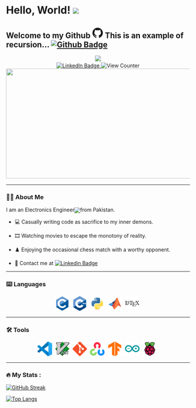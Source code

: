 <!--
**Attaulhaleem/Attaulhaleem** is a ✨ _special_ ✨ repository because its `README.md` (this file) appears on your GitHub profile.

Here are some ideas to get you started:

- 🔭 I’m currently working on ...
- 🌱 I’m currently learning ...
- 👯 I’m looking to collaborate on ...
- 🤔 I’m looking for help with ...
- 💬 Ask me about ...
- 📫 How to reach me: ...
- 😄 Pronouns: ...
- ⚡ Fun fact: ...
-->

<h1>
  Hello, World!
  <img src="https://media.giphy.com/media/hvRJCLFzcasrR4ia7z/giphy.gif" width="30px"/>
</h1>

<h2>
  Welcome to my Github <img src="https://github.com/devicons/devicon/blob/master/icons/github/github-original.svg" width="30px"/>
  This is an example of recursion...
  <a href="https://github.com/Attaulhaleem">
    <img src="https://img.shields.io/badge/Github-blue?logo=github&logoColor=white" alt="Github Badge"/>
  </a>
</h2>

<div id="header" align="center">
  <img src="https://media.giphy.com/media/13HgwGsXF0aiGY/giphy.gif" width="500"/>
</div>

<div id="badges" align="center">
  <a href="https://www.linkedin.com/in/attaulhaleem/" target="_blank" rel="noopener noreferrer">
    <img src="https://img.shields.io/badge/LinkedIn-blue?logo=linkedin&logoColor=white" alt="LinkedIn Badge"/>
  </a>
  <img src="https://komarev.com/ghpvc/?username=Attaulhaleem&color=blue" alt="View Counter"/>
</div>

<div align="center">
  <img src="https://media.giphy.com/media/dWesBcTLavkZuG35MI/giphy.gif" width="600" height="300"/>
</div>

---

### :man_technologist: About Me
I am an Electronics Engineer<img src="https://media.giphy.com/media/NX3GQXkss6J9gfkqLp/giphy.gif" width="30" align="center">from Pakistan.

- :computer: Casually writing code as sacrifice to my inner demons.

- :film_strip: Watching movies to escape the monotony of reality.

- :chess_pawn: Enjoying the occasional chess match with a worthy opponent.

- :incoming_envelope: Contact me at [![Linkedin Badge](https://img.shields.io/badge/-attaulhaleem-blue?style=flat&logo=Linkedin&logoColor=white)](https://linkedin.com/in/attaulhaleem)

---

### :keyboard: Languages

<div align="center">
  <img src="https://github.com/devicons/devicon/blob/master/icons/c/c-original.svg" title="C" alt="C Icon" width="40" height="40"/>&nbsp;
  <img src="https://github.com/devicons/devicon/blob/master/icons/cplusplus/cplusplus-original.svg" title="C++" alt="C++ Icon" width="40" height="40"/>&nbsp;
  <img src="https://github.com/devicons/devicon/blob/master/icons/python/python-original.svg" title="Python" alt="Python Icon" width="40" height="40"/>&nbsp;
  <img src="https://github.com/devicons/devicon/blob/master/icons/matlab/matlab-original.svg" title="MATLAB" alt="MATLAB Icon" width="40" height="40"/>&nbsp;
  <img src="https://github.com/devicons/devicon/blob/master/icons/latex/latex-original.svg" title="LaTeX" alt="LaTeX Icon" width="40" height="40"/>&nbsp;
</div>

---

### :hammer_and_wrench: Tools
  
<div align="center">
  <img src="https://github.com/devicons/devicon/blob/master/icons/vscode/vscode-original.svg" title="VSCode" alt="VSCode Icon" width="40" height="40"/>&nbsp;
  <img src="https://github.com/devicons/devicon/blob/master/icons/vim/vim-original.svg" title="Vim" alt="Vim Icon" width="40" height="40"/>&nbsp;
  <img src="https://github.com/devicons/devicon/blob/master/icons/git/git-original.svg" title="Git" alt="Git Icon" width="40" height="40"/>&nbsp;
  <img src="https://github.com/devicons/devicon/blob/master/icons/opencv/opencv-original.svg" title="OpenCV" alt="OpenCV Icon" width="40" height="40"/>&nbsp;
  <img src="https://github.com/devicons/devicon/blob/master/icons/tensorflow/tensorflow-original.svg" title="TensorFlow" alt="TensorFlow Icon" width="40" height="40"/>&nbsp;
  <img src="https://github.com/devicons/devicon/blob/master/icons/arduino/arduino-original.svg" title="Arduino" alt="Arduino Icon" width="40" height="40"/>&nbsp;
  <img src="https://github.com/devicons/devicon/blob/master/icons/raspberrypi/raspberrypi-original.svg" title="RaspberryPi" alt="RaspberryPi Icon" width="40" height="40"/>&nbsp;
</div>

---

### :fire: My Stats :

[![GitHub Streak](http://github-readme-streak-stats.herokuapp.com?user=Attaulhaleem&theme=dark&background=000000)](https://git.io/streak-stats)

[![Top Langs](https://github-readme-stats.vercel.app/api/top-langs/?username=Attaulhaleem&layout=compact&theme=vision-friendly-dark)](https://github.com/anuraghazra/github-readme-stats)

